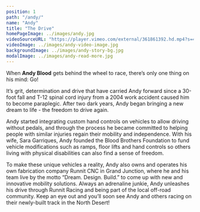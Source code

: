 ```yaml
---
position: 1
path: "/andy/"
name: "Andy"
title: "The Drive"
homePageImage: ../images/andy.jpg
videoSourceURL: "https://player.vimeo.com/external/361861392.hd.mp4?s=475e1fae6dc68a2b0170dba28fd7ec664ee4e28b&profile_id=175"
videoImage: ../images/andy-video-image.jpg
backgroundImage: ../images/andy-story-bg.jpg
modalImage: ../images/andy-read-more.jpg
---
```

When **Andy Blood** gets behind the wheel to race, there’s only one thing on his mind: Go!

It’s grit, determination and drive that have carried Andy forward since a 30-foot fall and T-12 spinal cord injury from a 2004 work accident caused him to become paraplegic.  After two dark years, Andy began bringing a new dream to life - the freedom to drive again. 

Andy started integrating custom hand controls on vehicles to allow driving without pedals, and through the process he became committed to helping people with similar injuries regain their mobility and independence.  With his wife, Sara Garriques, Andy founded the Blood Brothers Foundation to fund vehicle modifications such as ramps, floor lifts and hand controls so others living with physical disabilities can also find a sense of freedom.

To make these unique vehicles a reality, Andy also owns and operates his own fabrication company Runnit CNC in Grand Junction, where he and his team live by the motto “Dream. Design. Build.” to come up with new and innovative mobility solutions. Always an adrenaline junkie, Andy unleashes his drive through Runnit Racing and being part of the local off-road community.  Keep an eye out and you’ll soon see Andy and others racing on their newly-built track in the North Desert!